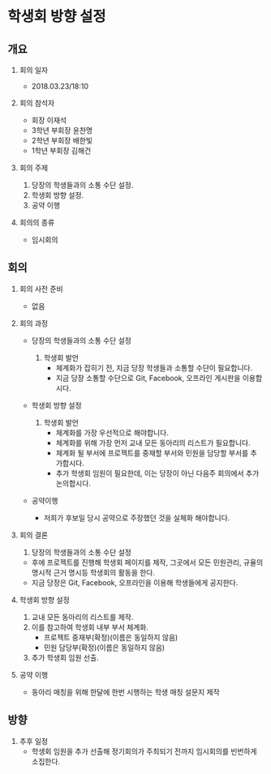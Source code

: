 # 학생회 방향 설정

## 개요
1. 회의 일자
    - 2018.03.23/18:10

2. 회의 참석자
    - 회장 이재석
    - 3학년 부회장 윤찬명
    - 2학년 부회장 배한빛
    - 1학년 부회장 김해건

3. 회의 주제
    1. 당장의 학생들과의 소통 수단 설정.
    2. 학생회 방향 설정.
    3. 공약 이행

4. 회의의 종류
    - 임시회의

## 회의
1. 회의 사전 준비
    - 없음

2. 회의 과정
    - 당장의 학생들과의 소통 수단 설정
        1. 학생회 발언
            - 체계화가 잡히기 전, 지금 당장 학생들과 소통할 수단이 필요합니다.
            - 지금 당장 소통할 수단으로 Git, Facebook, 오프라인 게시판을 이용합시다.

    - 학생회 방향 설정
        1. 학생회 발언
            - 체계화를 가장 우선적으로 해야합니다.
            - 체계화를 위해 가장 먼저 교내 모든 동아리의 리스트가 필요합니다.
            - 체계화 될 부서에 프로젝트를 중재할 부서와 민원을 담당할 부서를 추가합시다.
            - 추가 학생회 임원이 필요한데, 이는 당장이 아닌 다음주 회의에서 추가 논의합시다.

    - 공약이행
        - 저희가 후보일 당시 공약으로 주장했던 것을 실체화 해야합니다.

3. 회의 결론
    1. 당장의 학생들과의 소통 수단 설정
    - 후에 프로젝트를 진행해 학생회 페이지를 제작, 그곳에서 모든 민원관리, 규율의 명시적 근거 명시등 학생회의 활동을 한다.
    - 지금 당장은 Git, Facebook, 오프라인을 이용해 학생들에게 공지한다.

2. 학생회 방향 설정
    1. 교내 모든 동아리의 리스트를 제작.
    2. 이를 참고하여 학생회 내부 부서 체계화.
        - 프로젝트 중재부(확정)(이름은 동일하지 않음)
        - 민원 담당부(확정)(이름은 동일하지 않음)
    3. 추가 학생회 임원 선출.

3. 공약 이행
    - 동아리 매칭을 위해 한달에 한번 시행하는 학생 매칭 설문지 제작

## 방향
1. 추후 일정
    - 학생회 임원을 추가 선출해 정기회의가 주최되기 전까지 임시회의를 빈번하게 소집한다.


